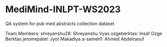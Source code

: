 # MediMind-INLPT-WS2023
QA system for pub med abstracts collection dataset

Team Members:
shreyanshu28: Shreyanshu Vyas
ozgeberktas: Insaf Ozge Berktas
jeromepatel: Jyot Makadiya
a-sameh1: Ahmed Abdelraouf
